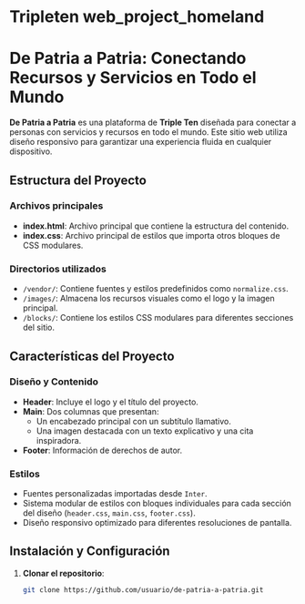 # Tripleten web_project_homeland

# De Patria a Patria: Conectando Recursos y Servicios en Todo el Mundo

**De Patria a Patria** es una plataforma de **Triple Ten** diseñada para conectar a personas con servicios y recursos en todo el mundo. Este sitio web utiliza diseño responsivo para garantizar una experiencia fluida en cualquier dispositivo.

## Estructura del Proyecto

### Archivos principales

- **index.html**: Archivo principal que contiene la estructura del contenido.
- **index.css**: Archivo principal de estilos que importa otros bloques de CSS modulares.

### Directorios utilizados

- `/vendor/`: Contiene fuentes y estilos predefinidos como `normalize.css`.
- `/images/`: Almacena los recursos visuales como el logo y la imagen principal.
- `/blocks/`: Contiene los estilos CSS modulares para diferentes secciones del sitio.

## Características del Proyecto

### Diseño y Contenido

- **Header**: Incluye el logo y el título del proyecto.
- **Main**: Dos columnas que presentan:
  - Un encabezado principal con un subtítulo llamativo.
  - Una imagen destacada con un texto explicativo y una cita inspiradora.
- **Footer**: Información de derechos de autor.

### Estilos

- Fuentes personalizadas importadas desde `Inter`.
- Sistema modular de estilos con bloques individuales para cada sección del diseño (`header.css`, `main.css`, `footer.css`).
- Diseño responsivo optimizado para diferentes resoluciones de pantalla.

## Instalación y Configuración

1. **Clonar el repositorio**:
   ```bash
   git clone https://github.com/usuario/de-patria-a-patria.git
   ```
